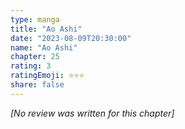 ```yaml
---
type: manga
title: "Ao Ashi"
date: "2023-08-09T20:30:00"
name: "Ao Ashi"
chapter: 25
rating: 3
ratingEmoji: ⭐️⭐️⭐️
share: false
---
```


*[No review was written for this chapter]*
